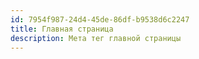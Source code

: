 ```yaml
---
id: 7954f987-24d4-45de-86df-b9538d6c2247
title: Главная страница
description: Мета тег главной страницы
---
```

